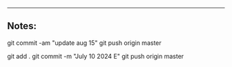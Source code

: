 ----

## Notes:

git commit -am "update aug 15"
git push origin master

git add .
git commit -m "July 10 2024 E"
git push origin master
